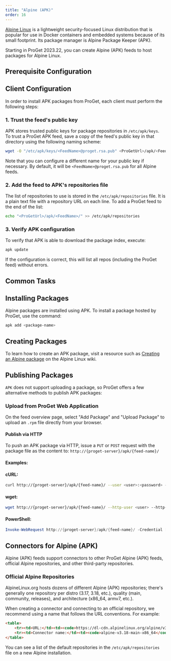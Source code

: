 ```yaml
---
title: "Alpine (APK)"
order: 16
---
```


[Alpine Linux](https://www.alpinelinux.org/) is a lightweight security-focused Linux distribution that is popular for use in Docker containers and embedded systems because of its small footprint. Its package manager is Alpine Package Keeper (APK).

Starting in ProGet 2023.22, you can create Alpine (APK) feeds to host packages for Alpine Linux.

## Prerequisite Configuration

## Client Configuration

In order to install APK packages from ProGet, each client must perform the following steps:

### 1. Trust the feed's public key

APK stores trusted public keys for package repositories in `/etc/apk/keys`. To trust a ProGet APK feed, save a copy of the feed's public key in that directory using the following naming scheme:

```bash
wget -O "/etc/apk/keys/<FeedName>@proget.rsa.pub" <ProGetUrl>/apk/<FeedName>/keys/<FeedName>%40proget.rsa.pub
```

Note that you can configure a different name for your public key if necessary. By default, it will be `<FeedName>@proget.rsa.pub` for all Alpine feeds.

### 2. Add the feed to APK's repositories file

The list of repositories to use is stored in the `/etc/apk/repositories` file. It is a plain text file with a repository URL on each line. To add a ProGet feed to the end of the list:

```bash
echo "<ProGetUrl>/apk/<FeedName>/" >> /etc/apk/repositories
```

### 3. Verify APK configuration

To verify that APK is able to download the package index, execute:

```bash
apk update
```

If the configuration is correct, this will list all repos (including the ProGet feed) without errors.

## Common Tasks

## Installing Packages

Alpine packages are installed using APK. To install a package hosted by ProGet, use the command:

```bash
apk add <package-name>
```

## Creating Packages

To learn how to create an APK package, visit a resource such as [Creating an Alpine package](https://wiki.alpinelinux.org/wiki/Creating_an_Alpine_package) on the Alpine Linux wiki.

## Publishing Packages

`APK` does not support uploading a package, so ProGet offers a few alternative methods to publish APK packages:

### Upload from ProGet Web Application

On the feed overview page, select "Add Package" and "Upload Package" to upload an `.rpm` file directly from your browser.

#### Publish via HTTP

To push an APK package via HTTP, issue a `PUT` or `POST` request with the package file as the content to: `http://{proget-server}/apk/{feed-name}/`

#### Examples:

#### cURL:

```bash
curl http://{proget-server}/apk/{feed-name}/ --user <user>:<password> --upload-file {my-package}.apk
```

#### wget:

```bash
wget http://{proget-server}/apk/{feed-name}/ --http-user <user> --http-password <password> --method POST --body-file {my-package}.apk
```

#### PowerShell:

```powershell
Invoke-WebRequest http://{proget-server}/apk/{feed-name}/ -Credential [System.Net.NetworkCredential]::new('<user>', '<password>') -Method PUT -InFile {my-package}.apk
```

## Connectors for Alpine (APK)

Alpine (APK) feeds support connectors to other ProGet Alpine (APK) feeds, official Alpine repositories, and other third-party repositories.

### Official Alpine Repositories

AlpineLinux.org hosts dozens of different Alpine (APK) repositories; there's generally one repository per distro (3.17, 3.18, etc.), quality (main, community, releases), and architecture (x86_64, armv7, etc.). 

When creating a connector and connecting to an official repository, we recommend using a name that follows the URL conventions. For example:

```html
<table>
    <tr><td>URL:</td><td><code>https://dl-cdn.alpinelinux.org/alpine/v3.18/main/x86_64/</code></td></tr>
    <tr><td>Connector name:</td><td><code>alpine-v3.18-main-x86_64</code></td></tr>
</table>
```

You can see a list of the default repositories in the `/etc/apk/repositories` file on a new Alpine installation.